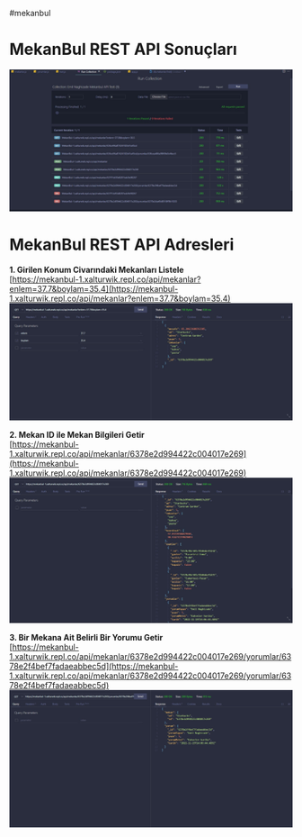 #mekanbul
# MekanBul REST API Sonuçları #
![test resmi](https://github.com/EmilNaghizade/MekanBul/blob/odev6/resimler/test.jpg) <br>
# MekanBul REST API Adresleri #

**1. Girilen Konum Civarındaki Mekanları Listele** <br>
[https://mekanbul-1.xalturwik.repl.co/api/mekanlar?enlem=37.7&boylam=35.4](https://mekanbul-1.xalturwik.repl.co/api/mekanlar?enlem=37.7&boylam=35.4) <br>
![mekan resmi](https://github.com/EmilNaghizade/MekanBul/blob/odev5/resimler/mekan.jpg) <br>

**2. Mekan ID ile Mekan Bilgileri Getir** <br>
[https://mekanbul-1.xalturwik.repl.co/api/mekanlar/6378e2d994422c004017e269](https://mekanbul-1.xalturwik.repl.co/api/mekanlar/6378e2d994422c004017e269) <br>
![mekanlar resmi](https://github.com/EmilNaghizade/MekanBul/blob/odev5/resimler/mekanlar.jpg) <br>

**3. Bir Mekana Ait Belirli Bir Yorumu Getir** <br>
[https://mekanbul-1.xalturwik.repl.co/api/mekanlar/6378e2d994422c004017e269/yorumlar/6378e2f4bef7fadaeabbec5d](https://mekanbul-1.xalturwik.repl.co/api/mekanlar/6378e2d994422c004017e269/yorumlar/6378e2f4bef7fadaeabbec5d) <br>
![mekanlar resmi](https://github.com/EmilNaghizade/MekanBul/blob/odev5/resimler/yorum.jpg) <br>
